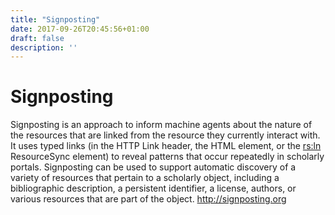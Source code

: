 ```yaml
---
title: "Signposting"
date: 2017-09-26T20:45:56+01:00
draft: false
description: ''
---
```


# Signposting

Signposting is an approach to inform machine agents about the nature of the resources that are linked from the resource they currently interact with. It uses typed links (in the HTTP Link header, the HTML <link> element, or the <rs:ln> ResourceSync element) to reveal patterns that occur repeatedly in scholarly portals. Signposting can be used to support automatic discovery of a variety of resources that pertain to a scholarly object, including a bibliographic description, a persistent identifier, a license, authors, or various resources that are part of the object. http://signposting.org
